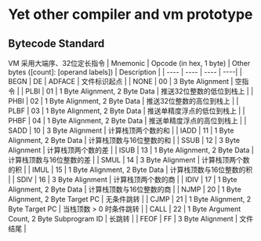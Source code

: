 # Yet other compiler and vm prototype
## Bytecode Standard
VM 采用大端序、32位定长指令
| Mnemonic | Opcode (in hex, 1 byte) | Other bytes ([count]: [operand labels]) | Description |
| ---- | ---- | ---- | ----|
| BEGN | DE | ADFACE | 文件标识起点 |
| NONE | 00 | 3 Byte Alignment | 空指令 |
| PLBI | 01 | 1 Byte Alignment, 2 Byte Data | 推送32位整数的低位到栈上 |
| PHBI | 02 | 1 Byte Alignment, 2 Byte Data | 推送32位整数的高位到栈上 |
| PLBF | 03 | 1 Byte Alignment, 2 Byte Data | 推送单精度浮点的低位到栈上 |
| PHBF | 04 | 1 Byte Alignment, 2 Byte Data | 推送单精度浮点的高位到栈上 |
| SADD | 10 | 3 Byte Alignment | 计算栈顶两个数的和 |
| IADD | 11 | 1 Byte Alignment, 2 Byte Data | 计算栈顶数与16位整数的和 |
| SSUB | 12 | 3 Byte Alignment | 计算栈顶两个数的差 |
| ISUB | 13 | 1 Byte Alignment, 2 Byte Data | 计算栈顶数与16位整数的差 |
| SMUL | 14 | 3 Byte Alignment | 计算栈顶两个数的积 |
| IMUL | 15 | 1 Byte Alignment, 2 Byte Data | 计算栈顶数与16位整数的积 |
| SDIV | 16 | 3 Byte Alignment | 计算栈顶两个数的商 |
| IDIV | 17 | 1 Byte Alignment, 2 Byte Data | 计算栈顶数与16位整数的商 |
| NJMP | 20 | 1 Byte Alignment, 2 Byte Target PC | 无条件跳转 |
| CJMP | 21 | 1 Byte Alignment, 2 Byte Target PC | 当栈顶数 > 0 时条件跳转 |
| CALL | 22 | 1 Byte Argument Count, 2 Byte Subprogram ID | 长跳转 |
| FEOF | FF | 3 Byte Alignment | 文件结尾 |
